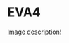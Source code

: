 # EVA4
[Image description!](data:image/png;base64,iVBORw0KGgoAAAANSUhEUgAAAPsAAAD4CAYAAAAq5pAIAAAABHNCSVQICAgIfAhkiAAAAAlwSFlz%0AAAALEgAACxIB0t1+/AAAADh0RVh0U29mdHdhcmUAbWF0cGxvdGxpYiB2ZXJzaW9uMy4xLjMsIGh0%0AdHA6Ly9tYXRwbG90bGliLm9yZy+AADFEAAANxklEQVR4nO3db6hc9Z3H8c9no4WgItF7iYnVTVdF%0AEhY2KUNQG4pLXYkRE/tEK1qzKKSghip9YOg+qA/yQGSrrLgW0hjNrhopWuMfxDYrBSmEmvHPxmjY%0ANSs3JDExVxSMf6JGv/vgHsuN3vnNdebMH/N9v2CYmfOdc8+X0U/OzPmdMz9HhAAc+/5m0A0A6A/C%0ADiRB2IEkCDuQBGEHkjiunxsbGRmJefPm9XOTQCpjY2N65513PFWtq7DbXirp3yTNkLQ+Im4vvX7e%0AvHlqNpvdbBJAQaPRaFnr+GO87RmS/l3SJZIWSLrK9oJO/x6A3urmO/tiSbsi4s2I+FTSI5JW1NMW%0AgLp1E/bTJe2Z9HxvtewotlfZbtpujo+Pd7E5AN3o+dH4iFgXEY2IaIyOjvZ6cwBa6Cbs+ySdMen5%0Ad6tlAIZQN2HfJukc29+z/R1JP5H0ZD1tAahbx0NvEXHE9k2S/qCJobcNEfFabZ0BqFVX4+wR8Yyk%0AZ2rqBUAPcboskARhB5Ig7EAShB1IgrADSRB2IAnCDiRB2IEkCDuQBGEHkiDsQBKEHUiCsANJEHYg%0ACcIOJEHYgSQIO5AEYQeSIOxAEoQdSIKwA0n0dcrmrN57771i/dJLLy3WFy5cWKzffffdLWvHHcd/%0AYkxgzw4kQdiBJAg7kARhB5Ig7EAShB1IgrADSTAIW4NbbrmlWN+8eXOxPjY2Vqxv3bq1WD98+HDL%0A2tq1a4vrzp07t1j/7LPPivU9e/YU60899VTL2sUXX1xcd/78+cU6vpmuwm57TNIhSZ9LOhIRjTqa%0AAlC/Ovbs/xgR79TwdwD0EN/ZgSS6DXtI+qPtF22vmuoFtlfZbtpujo+Pd7k5AJ3qNuxLIuL7ki6R%0AdKPtH371BRGxLiIaEdEYHR3tcnMAOtVV2CNiX3V/UNLjkhbX0RSA+nUcdtsn2D7py8eSLpa0o67G%0AANSrm6PxsyU9bvvLv/NwRDxbS1dDaMeO1v+OrV+/vrjuBx98UHc7R7n//vtb1vbu3Vtcd2RkpFjf%0AtWtXsb5t27ZiveS0004r1kvvuSSdeuqpHW87o47DHhFvSvqHGnsB0EMMvQFJEHYgCcIOJEHYgSQI%0AO5AEl7hO0z333NOy1uuhtW5s2bJl0C20dODAgWL94YcfLtZXr15dZzvHPPbsQBKEHUiCsANJEHYg%0ACcIOJEHYgSQIO5AE4+zTtGzZspa1Bx98sLjuhx9+WHc7KaxYsWLQLRxT2LMDSRB2IAnCDiRB2IEk%0ACDuQBGEHkiDsQBKMs0/T8uXLW9Y2bdpUXPfKK68s1j/++OOOepqOdj/X3O4cgEOHDtXZzlHOPvvs%0AYv3kk0/u2bYzYs8OJEHYgSQIO5AEYQeSIOxAEoQdSIKwA0kwzl6Dyy67rFh/5JFHivWHHnqoq+0v%0AXry4Ze26664rrtvut9tL5xdI7ad0LjnrrLOKdcbZ69V2z257g+2DtndMWnaK7S2236juZ/W2TQDd%0Ams7H+AckLf3KsjWSnouIcyQ9Vz0HMMTahj0inpf07lcWr5C0sXq8UdLlNfcFoGadHqCbHRH7q8cH%0AJM1u9ULbq2w3bTfHx8c73ByAbnV9ND4iQlIU6usiohERjdHR0W43B6BDnYb9bdtzJKm6P1hfSwB6%0AodOwPylpZfV4paQn6mkHQK+0HWe3vUnShZJGbO+V9CtJt0v6ne3rJe2WdEUvm/y2azdW3a7eSzNn%0AzizWjz/++J5t+9prr+3Z38bXtQ17RFzVovSjmnsB0EOcLgskQdiBJAg7kARhB5Ig7EASXOKa3ObN%0Am4v1nTt39mzbvRzWw9exZweSIOxAEoQdSIKwA0kQdiAJwg4kQdiBJBhnT+7IkSODbgF9wp4dSIKw%0AA0kQdiAJwg4kQdiBJAg7kARhB5JgnD25+fPn9/Tvn3TSSS1rF110UU+3jaOxZweSIOxAEoQdSIKw%0AA0kQdiAJwg4kQdiBJBhnR0/NmDGjZW3WrFl97ARt9+y2N9g+aHvHpGW32d5n+5Xqtqy3bQLo1nQ+%0Axj8gaekUy++KiIXV7Zl62wJQt7Zhj4jnJb3bh14A9FA3B+husr29+pjf8suX7VW2m7ab4+PjXWwO%0AQDc6DftvJJ0laaGk/ZJ+3eqFEbEuIhoR0RgdHe1wcwC61VHYI+LtiPg8Ir6Q9FtJi+ttC0DdOgq7%0A7TmTnv5Y0o5WrwUwHNqOs9veJOlCSSO290r6laQLbS+UFJLGJP2shz3iW+z9999vWXv22WeL6y5d%0AOtUgEDrVNuwRcdUUi+/rQS8AeojTZYEkCDuQBGEHkiDsQBKEHUiCS1zRU1988UXL2hNPPFFcd+bM%0AmcX6ggULinXO2Dwae3YgCcIOJEHYgSQIO5AEYQeSIOxAEoQdSIJx9j44fPhwsb5nz55ifdOmTcX6%0AypUrW9bmzJnTsiZJH330UbHeSw888ECxvn79+mJ90aJFxfqdd97ZsrZkyZLiusci9uxAEoQdSIKw%0AA0kQdiAJwg4kQdiBJAg7kIQjom8bazQa0Ww2+7a9fvnkk0+K9WuuuaZYf/TRR+ts5yjnn39+sf7W%0AW28V67t3766znb5avLj13CVPP/10cd1v67XwjUZDzWbTU9XYswNJEHYgCcIOJEHYgSQIO5AEYQeS%0AIOxAElzPXoN77723WO/lOHo7W7duHdi2B+2FF15oWbv11luL627YsKHudgau7Z7d9hm2/2T7dduv%0A2f55tfwU21tsv1Hdz+p9uwA6NZ2P8Uck/SIiFkg6T9KNthdIWiPpuYg4R9Jz1XMAQ6pt2CNif0S8%0AVD0+JGmnpNMlrZC0sXrZRkmX96pJAN37RgfobM+TtEjSXyTNjoj9VemApNkt1lllu2m7OT4+3kWr%0AALox7bDbPlHSY5Jujoj3J9di4mqaKa+oiYh1EdGIiMa39eIC4FgwrbDbPl4TQX8oIn5fLX7b9pyq%0APkfSwd60CKAObYfebFvSfZJ2RsTk3+Z9UtJKSbdX9+X5d49hy5YtK9bvuuuuYr3dT0mjfp9++umg%0AW+i76Yyz/0DSTyW9avuVatkvNRHy39m+XtJuSVf0pkUAdWgb9oj4s6QpL4aX9KN62wHQK5wuCyRB%0A2IEkCDuQBGEHkiDsQBJc4lqDc889t1hfs6Z8jdDNN99crJ944onF+ty5c1vWZsyYUVx3+/btxfq3%0A2fLly1vW1q5d28dOhgN7diAJwg4kQdiBJAg7kARhB5Ig7EAShB1IgnH2PrjhhhuK9fPOO69YnzWr%0A/MO9Z555Zstau3H20s8tS9Jjjz1WrN9xxx3F+tVXX92ytnr16uK6L7/8crE+MjJSrF9wwQUta6Vz%0AE45V7NmBJAg7kARhB5Ig7EAShB1IgrADSRB2IAlPTObSH41GI5rNZt+2B2TTaDTUbDan/DVo9uxA%0AEoQdSIKwA0kQdiAJwg4kQdiBJAg7kETbsNs+w/afbL9u+zXbP6+W32Z7n+1Xqlt5knIAAzWdH684%0AIukXEfGS7ZMkvWh7S1W7KyL+tXftAajLdOZn3y9pf/X4kO2dkk7vdWMA6vWNvrPbnidpkaS/VItu%0Asr3d9gbbU/52ku1Vtpu2m+Pj4101C6Bz0w677RMlPSbp5oh4X9JvJJ0laaEm9vy/nmq9iFgXEY2I%0AaIyOjtbQMoBOTCvsto/XRNAfiojfS1JEvB0Rn0fEF5J+K2lx79oE0K3pHI23pPsk7YyIOyctnzPp%0AZT+WtKP+9gDUZTpH438g6aeSXrX9SrXsl5Kusr1QUkgak/SznnQIoBbTORr/Z0lTXR/7TP3tAOgV%0AzqADkiDsQBKEHUiCsANJEHYgCcIOJEHYgSQIO5AEYQeSIOxAEoQdSIKwA0kQdiAJwg4k0dcpm22P%0AS9o9adGIpHf61sA3M6y9DWtfEr11qs7e/jYipvz9t76G/Wsbt5sR0RhYAwXD2tuw9iXRW6f61Rsf%0A44EkCDuQxKDDvm7A2y8Z1t6GtS+J3jrVl94G+p0dQP8Mes8OoE8IO5DEQMJue6nt/7G9y/aaQfTQ%0Aiu0x269W01A3B9zLBtsHbe+YtOwU21tsv1HdTznH3oB6G4ppvAvTjA/0vRv09Od9/85ue4ak/5X0%0AT5L2Stom6aqIeL2vjbRge0xSIyIGfgKG7R9K+kDSf0TE31fL7pD0bkTcXv1DOSsibh2S3m6T9MGg%0Ap/GuZiuaM3macUmXS/pnDfC9K/R1hfrwvg1iz75Y0q6IeDMiPpX0iKQVA+hj6EXE85Le/criFZI2%0AVo83auJ/lr5r0dtQiIj9EfFS9fiQpC+nGR/oe1foqy8GEfbTJe2Z9Hyvhmu+95D0R9sv2l416Gam%0AMDsi9lePD0iaPchmptB2Gu9++so040Pz3nUy/Xm3OED3dUsi4vuSLpF0Y/VxdSjFxHewYRo7ndY0%0A3v0yxTTjfzXI967T6c+7NYiw75N0xqTn362WDYWI2FfdH5T0uIZvKuq3v5xBt7o/OOB+/mqYpvGe%0AappxDcF7N8jpzwcR9m2SzrH9PdvfkfQTSU8OoI+vsX1CdeBEtk+QdLGGbyrqJyWtrB6vlPTEAHs5%0AyrBM491qmnEN+L0b+PTnEdH3m6Rlmjgi/3+S/mUQPbTo6+8k/Xd1e23QvUnapImPdZ9p4tjG9ZJO%0AlfScpDck/ZekU4aot/+U9Kqk7ZoI1pwB9bZEEx/Rt0t6pbotG/R7V+irL+8bp8sCSXCADkiCsANJ%0AEHYgCcIOJEHYgSQIO5AEYQeS+H+xPyA9EoWd/gAAAABJRU5ErkJggg==)
